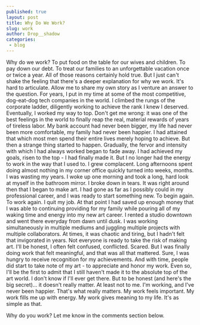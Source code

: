 ```yaml
---
published: true
layout: post
title: Why Do We Work?
slug: work
author: Drop__shadow
categories:
 - blog
---
```


Why do we work? To put food on the table for our wives and children. To pay down our debt. To treat our families to an unforgettable vacation once or twice a year.
All of those reasons certainly hold true. But I just can't shake the feeling that there's a deeper explanation for why we work. It's hard to articulate.
Allow me to share my own story as I venture an answer to the question. For years, I put in my time at some of the most competitive, dog-eat-dog tech companies in the world.
I climbed the rungs of the corporate ladder, diligently working to achieve the rank I knew I deserved. Eventually, I worked my way to top. Don't get me wrong: it was one
of the best feelings in the world to finally reap the real, material rewards of years of tireless labor. My bank account had never been bigger,
my life had never been more comfortable, my family had never been happier. I had attained that which most men spend their entire lives merely hoping to achieve.
But then a strange thing started to happen. Gradually, the fervor and intensity with which I had always worked began to fade away. I had achieved my goals, risen to the top -
I had finally made it. But I no longer had the energy to work in the way that I used to. I grew complacent. Long afternoons spent doing almost nothing in my corner office
quickly turned into weeks, months. I was wasting my years. I woke up one morning and took a long, hard look at myself in the bathroom mirror. I broke down in tears.
It was right around then that I began to make art. I had gone as far as I possibly could in my professional career, and I was ready to start something new. To begin again.
To work again. I quit my job. At that point I had saved up enough money that I was able to continuing providing for my family while pouring all of my waking time and energy into my new
art career. I rented a studio downtown and went there everyday from dawn until dusk. I was working simultaneously in multiple mediums and juggling multiple projects with
multiple collaborators. At times, it was chaotic and tiring, but I hadn't felt that invigorated in years. Not everyone is ready to take the risk of making art.
I'll be honest, I often felt confused, conflicted. Scared. But I was finally doing work that felt meaningful, and that was all that mattered.
Sure, I was hungry to receive recognition for my achievements. And with time, people did start to take note of my art - to appreciate and honor my work.
Even so, I'll be the first to admit that I still haven't made it to the absolute top of the art world. I don't know if I'll ever get there. But to be honest (and here's the big secret)...
it doesn't really matter. At least not to me. I'm working, and I've never been happier. That's what really matters. My work feels important. My work fills me up with energy.
My work gives meaning to my life. It's as simple as that.

Why do you work? Let me know in the comments section below.
